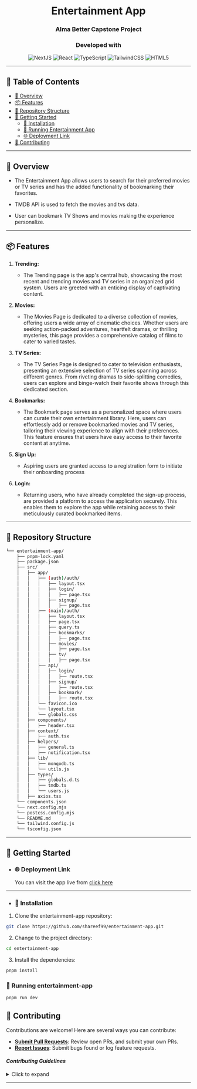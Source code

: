<div align="center">
  <h1 align="center">
    <br> 
    Entertainment App
  </h1>
  <h3>Alma Better Capstone Project</h3>
  <h3>Developed with</h3>

  <p align="center">
    <img src="https://img.shields.io/badge/Next.js-000000?style=flat&logo=next.js" alt="NextJS" />
    <img src="https://img.shields.io/badge/React-61DAFB.svg?style=flat&logo=React&logoColor=black" alt="React" />
    <img src="https://shields.io/badge/TypeScript-3178C6?logo=TypeScript&logoColor=FFF&style=flat-square" alt="TypeScript" />
    <img src="https://img.shields.io/badge/tailwindcss-0F172A?&logo=tailwindcss" alt="TailwindCSS" />
    <img src="https://img.shields.io/badge/HTML5-E34F26.svg?style=flat&logo=HTML5&logoColor=white" alt="HTML5" />
  </p>
</div>

---

## 📖 Table of Contents

- [📍 Overview](#📍-overview)
- [📦 Features](#📦-features)
- [📂 Repository Structure](#📂-repository-structure)
- [🚀 Getting Started](#🚀-getting-started)
  - [🔧 Installation](#🔧-installation)
  - [🤖 Running Entertainment App](#🤖-running-flashcard-generator)
  - [🌐 Deployment Link](#🌐-deployment-link)
- [🤝 Contributing](#🤝-contributing)

---

## 📍 Overview

- The Entertainment App allows users to search for their preferred movies or TV series and has the added functionality of bookmarking their favorites.

- TMDB API is used to fetch the movies and tvs data.

- User can bookmark TV Shows and movies making the experience personalize.

---

## 📦 Features

1. **Trending:**

   - The Trending page is the app's central hub, showcasing the most recent and trending movies and TV series in an organized grid system. Users are greeted with an enticing display of captivating content.

2. **Movies:**

   - The Movies Page is dedicated to a diverse collection of movies, offering users a wide array of cinematic choices. Whether users are seeking action-packed adventures, heartfelt dramas, or thrilling mysteries, this page provides a comprehensive catalog of films to cater to varied tastes.

3. **TV Series:**

   - The TV Series Page is designed to cater to television enthusiasts, presenting an extensive selection of TV series spanning across different genres. From riveting dramas to side-splitting comedies, users can explore and binge-watch their favorite shows through this dedicated section.

4. **Bookmarks:**

   - The Bookmark page serves as a personalized space where users can curate their own entertainment library. Here, users can effortlessly add or remove bookmarked movies and TV series, tailoring their viewing experience to align with their preferences. This feature ensures that users have easy access to their favorite content at anytime.

5. **Sign Up:**

   - Aspiring users are granted access to a registration form to initiate their onboarding process

6. **Login:**
   - Returning users, who have already completed the sign-up process, are provided a platform to access the application securely. This enables them to explore the app while retaining access to their meticulously curated bookmarked items.

---

## 📂 Repository Structure

```sh
└── entertainment-app/
    ├── pnpm-lock.yaml
    ├── package.json
    ├── src/
    │   ├── app/
    │   │   ├── (auth)/auth/
    │   │   │   ├── layout.tsx
    │   │   │   ├── login/
    │   │   │   │   ├── page.tsx
    │   │   │   ├── signup/
    │   │   │   │   ├── page.tsx
    │   │   ├── (main)/auth/
    │   │   │   ├── layout.tsx
    │   │   │   ├── page.tsx
    │   │   │   ├── query.ts
    │   │   │   ├── bookmarks/
    │   │   │   │   ├── page.tsx
    │   │   │   ├── movies/
    │   │   │   │   ├── page.tsx
    │   │   │   ├── tv/
    │   │   │   │   ├── page.tsx
    │   │   ├── api/
    │   │   │   ├── login/
    │   │   │   │   ├── route.tsx
    │   │   │   ├── signup/
    │   │   │   │   ├── route.tsx
    │   │   │   ├── bookmark/
    │   │   │   │   ├── route.tsx
    │   │   └── favicon.ico
    │   │   └── layout.tsx
    │   │   └── globals.css
    │   ├── components/
    │   │   ├── header.tsx
    │   ├── context/
    │   │   ├── auth.tsx
    │   ├── helpers/
    │   │   ├── general.ts
    │   │   ├── notification.tsx
    │   ├── lib/
    │   │   ├── mongodb.ts
    │   │   └── utils.js
    │   ├── types/
    │   │   ├── globals.d.ts
    │   │   ├── tmdb.ts
    │   │   └── users.js
    │   ├── axios.tsx
    └── components.json
    └── next.config.mjs
    └── postcss.config.mjs
    └── README.md
    └── tailwind.config.js
    └── tsconfig.json
```

---

## 🚀 Getting Started

- ### 🌐 Deployment Link

  You can visit the app live from [click here](https://entertainment-app-flame.vercel.app/)

---

- ### 🔧 Installation

1. Clone the entertainment-app repository:

```sh
git clone https://github.com/shareef99/entertainment-app.git
```

2. Change to the project directory:

```sh
cd entertainment-app
```

3. Install the dependencies:

```sh
pnpm install
```

### 🤖 Running entertainment-app

```sh
pnpm run dev
```

## 🤝 Contributing

Contributions are welcome! Here are several ways you can contribute:

- **[Submit Pull Requests](https://github.com/shareef99/entertainment-app/pulls)**: Review open PRs, and submit your own PRs.
- **[Report Issues](https://github.com/shareef99/entertainment-app/issues)**: Submit bugs found or log feature requests.

#### _Contributing Guidelines_

<details closed>
  <summary>Click to expand</summary>

1. **Fork the Repository**: Start by forking the project repository to your GitHub account.
2. **Clone Locally**: Clone the forked repository to your local machine using a Git client.

   ```sh
   git clone <your-forked-repo-url>
   ```

3. **Create a New Branch**: Always work on a new branch, giving it a descriptive name.

   ```sh
   git checkout -b new-feature-x
   ```

4. **Make Your Changes**: Develop and test your changes locally.
5. **Commit Your Changes**: Commit with a clear and concise message describing your updates.

   ```sh
   git commit -m 'Implemented new feature x.'
   ```

6. **Push to GitHub**: Push the changes to your forked repository.

   ```sh
   git push origin new-feature-x
   ```

7. **Submit a Pull Request**: Create a PR against the original project repository. Clearly describe the changes and their motivations.

Once your PR is reviewed and approved, it will be merged into the main branch.

</details>

---
